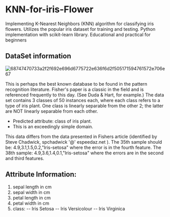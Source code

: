 # KNN-for-iris-Flower
Implementing K-Nearest Neighbors (KNN) algorithm for classifying iris flowers. Utilizes the popular iris dataset for training and testing. Python implementation with scikit-learn library. Educational and practical for beginners

## DataSet information
![68747470733a2f2f692e696d6775722e636f6d2f505171594761572e706e67](https://github.com/778569/KNN-for-iris-Flower-Machine-Learning-/assets/52319671/3c40eae2-c229-488b-baa3-3557b863c5f2)

This is perhaps the best known database to be found in the pattern recognition literature. Fisher's paper is a classic in the field and is referenced frequently to this day. (See Duda & Hart, for example.) The data set contains 3 classes of 50 instances each, where each class refers to a type of iris plant. One class is linearly separable from the other 2; the latter are NOT linearly separable from each other.

* Predicted attribute: class of iris plant.
* This is an exceedingly simple domain.

This data differs from the data presented in Fishers article (identified by Steve Chadwick, spchadwick '@' espeedaz.net ). The 35th sample should be: 4.9,3.1,1.5,0.2,"Iris-setosa" where the error is in the fourth feature. The 38th sample: 4.9,3.6,1.4,0.1,"Iris-setosa" where the errors are in the second and third features.

## Attribute Information:

1. sepal length in cm
2. sepal width in cm
3. petal length in cm
4. petal width in cm
5. class: -- Iris Setosa -- Iris Versicolour -- Iris Virginica
